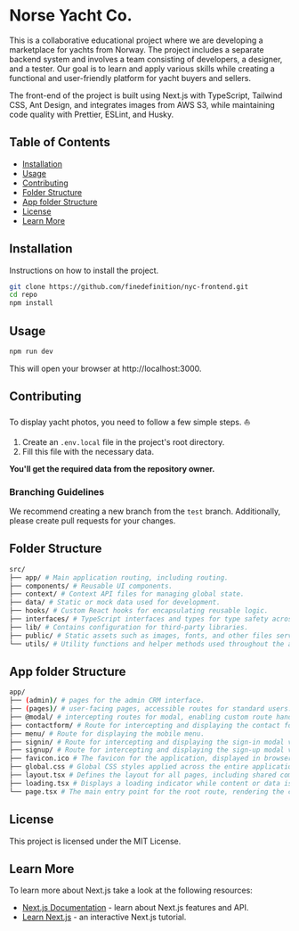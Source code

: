 # Norse Yacht Co.

This is a collaborative educational project where we are developing a marketplace for yachts from Norway. The project includes a separate backend system and involves a team consisting of developers, a designer, and a tester. Our goal is to learn and apply various skills while creating a functional and user-friendly platform for yacht buyers and sellers.

The front-end of the project is built using Next.js with TypeScript, Tailwind CSS, Ant Design, and integrates images from AWS S3, while maintaining code quality with Prettier, ESLint, and Husky.

## Table of Contents

- [Installation](#installation)
- [Usage](#usage)
- [Contributing](#contributing)
- [Folder Structure](#folder-structure)
- [App folder Structure](#app-folder-structure)
- [License](#license)
- [Learn More](#learn-more)

## Installation

Instructions on how to install the project.

```bash
git clone https://github.com/finedefinition/nyc-frontend.git
cd repo
npm install
```

## Usage

```bash
npm run dev
```

This will open your browser at http://localhost:3000.

## Contributing

To display yacht photos, you need to follow a few simple steps. ⛵

1. Create an `.env.local` file in the project's root directory.
2. Fill this file with the necessary data.

**You'll get the required data from the repository owner.**

### Branching Guidelines

We recommend creating a new branch from the `test` branch.
Additionally, please create pull requests for your changes.

## Folder Structure

```bash
src/
├── app/ # Main application routing, including routing.
├── components/ # Reusable UI components.
├── context/ # Context API files for managing global state.
├── data/ # Static or mock data used for development.
├── hooks/ # Custom React hooks for encapsulating reusable logic.
├── interfaces/ # TypeScript interfaces and types for type safety across the application.
├── lib/ # Contains configuration for third-party libraries.
├── public/ # Static assets such as images, fonts, and other files served directly.
└── utils/ # Utility functions and helper methods used throughout the application.
```

## App folder Structure

```bash
app/
├── (admin)/ # pages for the admin CRM interface.
├── (pages)/ # user-facing pages, accessible routes for standard users.
├── @modal/ # intercepting routes for modal, enabling custom route handling for modals.
├── contactform/ # Route for intercepting and displaying the contact form modal via @modal/(.)contactform.
├── menu/ # Route for displaying the mobile menu.
├── signin/ # Route for intercepting and displaying the sign-in modal via @modal/(.)signin.
├── signup/ # Route for intercepting and displaying the sign-up modal via @modal/(.)signup.
├── favicon.ico # The favicon for the application, displayed in browser tabs.
├── global.css # Global CSS styles applied across the entire application.
├── layout.tsx # Defines the layout for all pages, including shared components like headers or footers.
├── loading.tsx # Displays a loading indicator while content or data is being fetched.
└── page.tsx # The main entry point for the root route, rendering the content for the base URL.
```

## License

This project is licensed under the MIT License.

## Learn More

To learn more about Next.js take a look at the following resources:

- [Next.js Documentation](https://nextjs.org/docs) - learn about Next.js features and API.
- [Learn Next.js](https://nextjs.org/learn) - an interactive Next.js tutorial.
